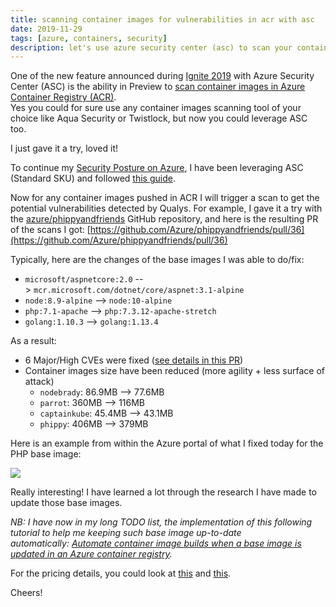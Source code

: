 ```yaml
---
title: scanning container images for vulnerabilities in acr with asc
date: 2019-11-29
tags: [azure, containers, security]
description: let's use azure security center (asc) to scan your containers in azure container registry (acr)
---
```

One of the new feature announced during [Ignite 2019](https://alwaysupalwayson.blogspot.com/2019/11/ignite-2019-whats-new-with-docker-and.html) with Azure Security Center (ASC) is the ability in Preview to [scan container images in Azure Container Registry (ACR)](https://azure.microsoft.com/updates/scan-container-images-for-vulnerabilities-in-azure-security-center/).  
Yes you could for sure use any container images scanning tool of your choice like Aqua Security or Twistlock, but now you could leverage ASC too.

I just gave it a try, loved it!

To continue my [Security Posture on Azure](https://alwaysupalwayson.blogspot.com/2019/05/security-with-microsoft-azure.html), I have been leveraging ASC (Standard SKU) and followed [this guide](https://docs.microsoft.com/azure/security-center/azure-container-registry-integration).

Now for any container images pushed in ACR I will trigger a scan to get the potential vulnerabilities detected by Qualys. For example, I gave it a try with the [azure/phippyandfriends](https://github.com/Azure/phippyandfriends) GitHub repository, and here is the resulting PR of the scans I got: [https://github.com/Azure/phippyandfriends/pull/36](https://github.com/Azure/phippyandfriends/pull/36)

Typically, here are the changes of the base images I was able to do/fix:
- `microsoft/aspnetcore:2.0` --> `mcr.microsoft.com/dotnet/core/aspnet:3.1-alpine`
- `node:8.9-alpine` --> `node:10-alpine`
- `php:7.1-apache` --> `php:7.3.12-apache-stretch`
- `golang:1.10.3` --> `golang:1.13.4`

As a result:
- 6 Major/High CVEs were fixed ([see details in this PR](https://github.com/Azure/phippyandfriends/pull/36))
- Container images size have been reduced (more agility + less surface of attack)
    - `nodebrady`: 86.9MB --> 77.6MB
    - `parrot`: 360MB --> 116MB
    - `captainkube`: 45.4MB --> 43.1MB
    - `phippy`: 406MB --> 379MB

Here is an example from within the Azure portal of what I fixed today for the PHP base image:

[![](https://1.bp.blogspot.com/---mC40Qlk9Q/XeGPd5r2Y7I/AAAAAAAAUaE/S-TThL0YNSAq8zaugZI2S7FeYMYv6Sv0QCLcBGAsYHQ/s1600/phippy.PNG)](https://1.bp.blogspot.com/---mC40Qlk9Q/XeGPd5r2Y7I/AAAAAAAAUaE/S-TThL0YNSAq8zaugZI2S7FeYMYv6Sv0QCLcBGAsYHQ/s1600/phippy.PNG)

Really interesting! I have learned a lot through the research I have made to update those base images.

_NB: I have now in my long TODO list, the implementation of this following tutorial to help me keeping such base image up-to-date automatically: [Automate container image builds when a base image is updated in an Azure container registry](https://docs.microsoft.com/azure/container-registry/container-registry-tutorial-base-image-update)._

For the pricing details, you could look at [this](https://docs.microsoft.com/azure/security-center/security-center-pricing) and [this](https://azure.microsoft.com/pricing/details/security-center/).

Cheers!